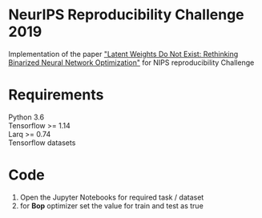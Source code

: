 # NeurIPS Reproducibility Challenge 2019
Implementation of the paper <a href="https://arxiv.org/abs/1906.02107">"Latent Weights Do Not Exist: Rethinking Binarized Neural Network Optimization"</a> for NIPS reproducibility Challenge

# Requirements 
Python 3.6
<br>
Tensorflow >= 1.14 
<br>
Larq >= 0.74
<br>
Tensorflow datasets

# Code
1. Open the Jupyter Notebooks for required task / dataset
2. for <b>Bop</b> optimizer set the value for train and test as true

